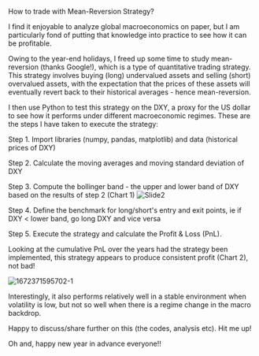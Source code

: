 How to trade with Mean-Reversion Strategy?

I find it enjoyable to analyze global macroeconomics on paper, but I am particularly fond of putting that knowledge into practice to see how it can be profitable.

Owing to the year-end holidays, I freed up some time to study mean-reversion (thanks Google!), which is a type of quantitative trading strategy. This strategy involves buying (long) undervalued assets and selling (short) overvalued assets, with the expectation that the prices of these assets will eventually revert back to their historical averages - hence mean-reversion.

I then use Python to test this strategy on the DXY, a proxy for the US dollar to see how it performs under different macroeconomic regimes. These are the steps I have taken to execute the strategy:



Step 1. Import libraries (numpy, pandas, matplotlib) and data (historical prices of DXY)

Step 2. Calculate the moving averages and moving standard deviation of DXY 

Step 3. Compute the bollinger band - the upper and lower band of DXY based on the results of step 2 (Chart 1) ![Slide2](https://user-images.githubusercontent.com/121606452/210162495-47377ed5-b468-4981-b831-87a3980c2097.JPG)


Step 4. Define the benchmark for long/short's entry and exit points, ie if DXY < lower band, go long DXY and vice versa

Step 5. Execute the strategy and calculate the Profit & Loss (PnL).




Looking at the cumulative PnL over the years had the strategy been implemented, this strategy appears to produce consistent profit (Chart 2), not bad! 



![1672371595702-_1_](https://user-images.githubusercontent.com/121606452/210162558-de5a15da-072b-4e10-9cf8-844f3d13e4ad.jpeg)



Interestingly, it also performs relatively well in a stable environment when volatility is low, but not so well when there is a regime change in the macro backdrop.

Happy to discuss/share further on this (the codes, analysis etc). Hit me up!

Oh and, happy new year in advance everyone!!

